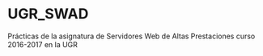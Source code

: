 # UGR_SWAD
Prácticas de la asignatura de Servidores Web de Altas Prestaciones curso 2016-2017 en la UGR
